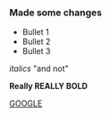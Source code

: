 ### Made some changes

* Bullet 1
* Bullet 2
* Bullet 3

*italics* "and not"

**Really REALLY BOLD**

[GOOGLE](http://www.google.com)

